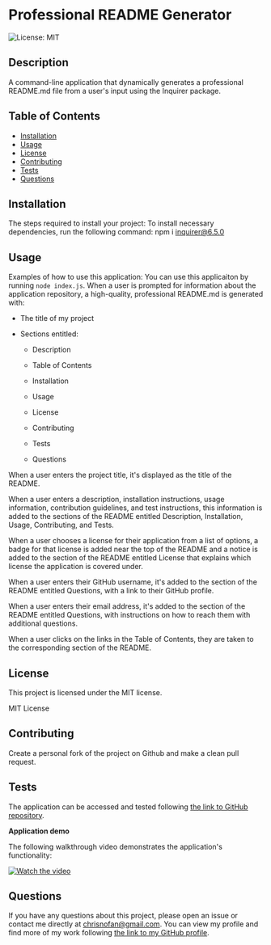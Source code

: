 # Professional README Generator

![License: MIT](https://img.shields.io/badge/License-MIT-yellow.svg)

## Description

A command-line application that dynamically generates a professional README.md file from a user's input using the Inquirer package.

## Table of Contents

- [Installation](#installation)
- [Usage](#usage)
- [License](#license)
- [Contributing](#contributing)
- [Tests](#tests)
- [Questions](#questions)

## Installation

The steps required to install your project:
To install necessary dependencies, run the following command: npm i inquirer@6.5.0

## Usage

Examples of how to use this application:
You can use this applicaiton by running `node index.js`.
When a user is prompted for information about the application repository, a high-quality, professional README.md is generated with:

- The title of my project

- Sections entitled:

  - Description

  - Table of Contents

  - Installation

  - Usage

  - License

  - Contributing

  - Tests

  - Questions

When a user enters the project title, it's displayed as the title of the README.

When a user enters a description, installation instructions, usage information, contribution guidelines, and test instructions, this information is added to the sections of the README entitled Description, Installation, Usage, Contributing, and Tests.

When a user chooses a license for their application from a list of options, a badge for that license is added near the top of the README and a notice is added to the section of the README entitled License that explains which license the application is covered under.

When a user enters their GitHub username, it's added to the section of the README entitled Questions, with a link to their GitHub profile.

When a user enters their email address, it's added to the section of the README entitled Questions, with instructions on how to reach them with additional questions.

When a user clicks on the links in the Table of Contents, they are taken to the corresponding section of the README.

## License

This project is licensed under the MIT license.

MIT License

## Contributing

Create a personal fork of the project on Github and make a clean pull request.

## Tests

The application can be accessed and tested following [the link to GitHub repository](https://github.com/chrisnofan/professional-readme-generator).

**Application demo**

The following walkthrough video demonstrates the application's functionality:

[![Watch the video](https://i9.ytimg.com/vi/Zp2M4TMpQDY/mqdefault.jpg?sqp=CIThyZ8G-oaymwEmCMACELQB8quKqQMa8AEB-AH-CYAC0AWKAgwIABABGEwgYyhlMA8=&rs=AOn4CLANwQpTv7PrZ4eB6qk771Rks2KYwQ)](https://drive.google.com/file/d/1rgwNwT6dislOUBhf_0RF_6bJzdeOS7Qe/view)

## Questions

If you have any questions about this project, please open an issue or contact me directly at chrisnofan@gmail.com.
You can view my profile and find more of my work following [the link to my GitHub profile](https://github.com/chrisnofan/).
